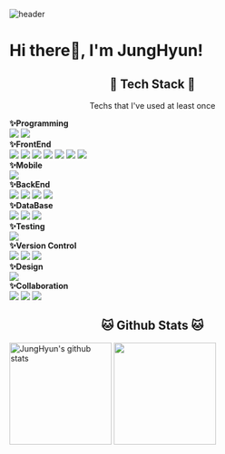 ![header](https://capsule-render.vercel.app/api?type=waving&color=gradient&height=250&section=header&text=JungHyun&fontSize=80&fontAlign=50&fontAlignY=30&desc=Welcome%20to%20my%20github!)
# Hi there👋, I'm JungHyun!

<h2 align="center">🔮 Tech Stack 🔮</h2>
<p align="center">Techs that I've used at least once</p>
<b>✨Programming</b>
<div>
<img src="https://img.shields.io/badge/Python-3776AB?style=for-the-badge&logo=Python&logoColor=white">
<img src="https://img.shields.io/badge/JavaScript-F7DF1E?style=for-the-badge&logo=JavaScript&logoColor=white">
</div>
<b>✨FrontEnd</b>
<div>
<img src="https://img.shields.io/badge/Vue.js-4FC08D?style=for-the-badge&logo=Vue.js&logoColor=white">
<img src="https://img.shields.io/badge/React-61DAFB?style=for-the-badge&logo=React&logoColor=white">
<img src="https://img.shields.io/badge/Electron-47848F?style=for-the-badge&logo=Electron&logoColor=white">
<img src="https://img.shields.io/badge/HTML-E34F26?style=for-the-badge&logo=HTML5&logoColor=white">
<img src="https://img.shields.io/badge/CSS-1572B6?style=for-the-badge&logo=CSS3&logoColor=white">
<img src="https://img.shields.io/badge/PostCSS-DD3A0A?style=for-the-badge&logo=PostCSS&logoColor=white">
<img src="https://img.shields.io/badge/Bootstrap-7952B3?style=for-the-badge&logo=Bootstrap&logoColor=white">
</div>
<b>✨Mobile</b>
<div>
<img src="https://img.shields.io/badge/React Native-61DAFB?style=for-the-badge&logo=React&logoColor=white">
</div>
<b>✨BackEnd</b>
<div>
<img src="https://img.shields.io/badge/Django-092E20?style=for-the-badge&logo=Django&logoColor=white">
<img src="https://img.shields.io/badge/FastAPI-009688?style=for-the-badge&logo=FastAPI&logoColor=white">
<img src="https://img.shields.io/badge/Node.js-339933?style=for-the-badge&logo=Node.js&logoColor=white">
<img src="https://img.shields.io/badge/Swagger-85EA2D?style=for-the-badge&logo=Swagger&logoColor=white">
</div>
<b>✨DataBase</b>
<div>
<img src="https://img.shields.io/badge/Amazon S3-569A31?style=for-the-badge&logo=Amazon S3&logoColor=white">
<img src="https://img.shields.io/badge/MySQL-4479A1?style=for-the-badge&logo=MySQL&logoColor=white">
<img src="https://img.shields.io/badge/SQLite-003B57?style=for-the-badge&logo=SQLite&logoColor=white">
</div>
<b>✨Testing</b>
<div>
<img src="https://img.shields.io/badge/Postman-FF6C37?style=for-the-badge&logo=Postman&logoColor=white">
</div>
<b>✨Version Control</b>
<div>
<img src="https://img.shields.io/badge/Git-F05032?style=for-the-badge&logo=Git&logoColor=white">
<img src="https://img.shields.io/badge/GitHub-181717?style=for-the-badge&logo=GitHub&logoColor=white">
<img src="https://img.shields.io/badge/GitLab-FC6D26?style=for-the-badge&logo=GitLab&logoColor=white">
</div>
<b>✨Design</b>
<div>
<img src="https://img.shields.io/badge/Figma-F24E1E?style=for-the-badge&logo=Figma&logoColor=white">
</div>
<b>✨Collaboration</b>
<div>
<img src="https://img.shields.io/badge/Jira Software-0052CC?style=for-the-badge&logo=Jira Software&logoColor=white">
<img src="https://img.shields.io/badge/Mattermost-0058CC?style=for-the-badge&logo=Mattermost&logoColor=white">
<img src="https://img.shields.io/badge/Notion-000000?style=for-the-badge&logo=Notion&logoColor=white">
</div>

<h2 align="center">🐱 Github Stats 🐱</h2>
<a href="https://github.com/junghyun1009"><img align="center" style="height:180px" src="https://github-readme-stats.vercel.app/api?username=junghyun1009&show_icons=true&include_all_commits=true&theme=buefy&hide_border=true" alt="JungHyun's github stats" /></a>
<a href="https://github.com/junghyun1009"><img align="center" style="height:180px" src="https://github-readme-stats.vercel.app/api/top-langs/?username=junghyun1009&layout=compact&theme=buefy&hide_border=true" /></a>

<!--
**junghyun1009/junghyun1009** is a ✨ _special_ ✨ repository because its `README.md` (this file) appears on your GitHub profile.

Here are some ideas to get you started:

- 🔭 I’m currently working on ...
- 🌱 I’m currently learning ...
- 👯 I’m looking to collaborate on ...
- 🤔 I’m looking for help with ...
- 💬 Ask me about ...
- 📫 How to reach me: ...
- 😄 Pronouns: ...
- ⚡ Fun fact: ...
-->
